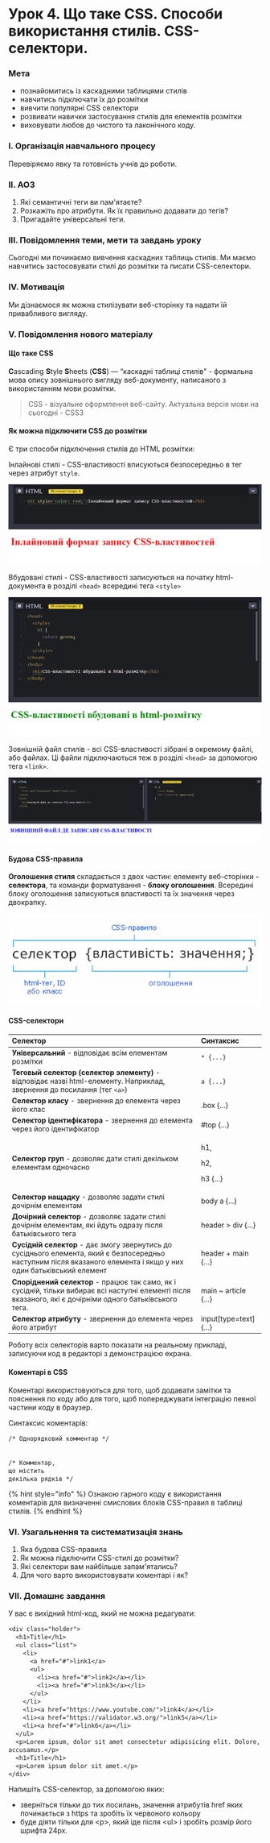 # Урок 4. Що таке CSS. Способи використання стилів. CSS-селектори.

### Мета

* познайомитись із каскадними таблицями стилів
* навчитись підключати їх до розмітки
* вивчити популярні CSS селектори
* розвивати навички застосування стилів для елементів розмітки
* виховувати любов до чистого та лаконічного коду.

### І. Організація навчального процесу

Перевіряємо явку та готовність учнів до роботи.

### ІІ. АОЗ

1. Які семантичні теги ви пам'ятаєте?
2. Розкажіть про атрибути. Як їх правильно додавати до тегів?
3. Пригадайте універсальні теги.

### III. Повідомлення теми, мети та завдань уроку

Сьогодні ми починаємо вивчення каскадних таблиць стилів. Ми маємо навчитись застосовувати стилі до розмітки та писати CSS-селектори.

### IV. Мотивація

Ми дізнаємося як можна стилізувати веб-сторінку та надати їй привабливого вигляду.

### V. Повідомлення нового матеріалу

#### **Що таке** CSS

**C**ascading **S**tyle **S**heets \(**CSS**\) — “каскадні таблиці стилів" - формальна мова опису зовнішнього вигляду веб-документу, написаного з використанням мови розмітки.

> CSS - візуальне оформлення веб-сайту. Актуальна версія мови на сьогодні - CSS3

#### Як можна підключити CSS до розмітки

Є три способи підключення стилів до HTML розмітки:

Інлайнові стилі - CSS-властивості вписуються безпосередньо в тег через атрибут `style`.

![&#x406;&#x43D;&#x43B;&#x430;&#x439;&#x43D;&#x43E;&#x432;&#x456; &#x441;&#x442;&#x438;&#x43B;&#x456;](.gitbook/assets/image%20%284%29.png)

Вбудовані стилі - CSS-властивості записуються на початку html-документа в розділі `<head>` всередині тега `<style>`

![&#x412;&#x431;&#x443;&#x434;&#x43E;&#x432;&#x430;&#x43D;&#x456; &#x441;&#x442;&#x438;&#x43B;&#x456;](.gitbook/assets/image%20%285%29.png)

Зовнішній файл стилів - всі CSS-властивості зібрані в окремому файлі, або файлах. Ці файли підключаються теж в розділі `<head>` за допомогою тега `<link>`.

![&#x417;&#x43E;&#x432;&#x43D;&#x456;&#x448;&#x43D;&#x456;&#x439; &#x444;&#x430;&#x439;&#x43B; &#x441;&#x442;&#x438;&#x43B;&#x456;&#x432;](.gitbook/assets/image%20%282%29.png)

#### Будова CSS-правила

**Оголошення стиля** складається з двох частин: елементу веб-сторінки - **селектора**, та команди форматування - **блоку оголошення**. Всередині блоку оголошення записуються властивості та їх значення через двокрапку.

![](.gitbook/assets/css-rule.jpg)

#### CSS-селектори

<table>
  <thead>
    <tr>
      <th style="text-align:left">&#x421;&#x435;&#x43B;&#x435;&#x43A;&#x442;&#x43E;&#x440;</th>
      <th style="text-align:left">&#x421;&#x438;&#x43D;&#x442;&#x430;&#x43A;&#x441;&#x438;&#x441;</th>
    </tr>
  </thead>
  <tbody>
    <tr>
      <td style="text-align:left"><b>&#x423;&#x43D;&#x456;&#x432;&#x435;&#x440;&#x441;&#x430;&#x43B;&#x44C;&#x43D;&#x438;&#x439; </b>-
        &#x432;&#x456;&#x434;&#x43F;&#x43E;&#x432;&#x456;&#x434;&#x430;&#x454;
        &#x432;&#x441;&#x456;&#x43C; &#x435;&#x43B;&#x435;&#x43C;&#x435;&#x43D;&#x442;&#x430;&#x43C;
        &#x440;&#x43E;&#x437;&#x43C;&#x456;&#x442;&#x43A;&#x438;</td>
      <td style="text-align:left"> <code>* {...}</code>
      </td>
    </tr>
    <tr>
      <td style="text-align:left"><b>&#x422;&#x435;&#x433;&#x43E;&#x432;&#x44B;&#x439; &#x441;&#x435;&#x43B;&#x435;&#x43A;&#x442;&#x43E;&#x440; (&#x441;&#x435;&#x43B;&#x435;&#x43A;&#x442;&#x43E;&#x440; &#x44D;&#x43B;&#x435;&#x43C;&#x435;&#x43D;&#x442;&#x443;)</b> -
        &#x432;&#x456;&#x434;&#x43F;&#x43E;&#x432;&#x456;&#x434;&#x430;&#x454;
        &#x43D;&#x430;&#x437;&#x432;&#x456; html-&#x435;&#x43B;&#x435;&#x43C;&#x435;&#x43D;&#x442;&#x443;.
        &#x41D;&#x430;&#x43F;&#x440;&#x438;&#x43A;&#x43B;&#x430;&#x434;, &#x437;&#x432;&#x435;&#x440;&#x43D;&#x435;&#x43D;&#x43D;&#x44F;
        &#x434;&#x43E; &#x43F;&#x43E;&#x441;&#x438;&#x43B;&#x430;&#x43D;&#x43D;&#x44F;
        (&#x442;&#x435;&#x433; <code>&lt;a&gt;</code>)</td>
      <td style="text-align:left"><code>a {...}</code>
      </td>
    </tr>
    <tr>
      <td style="text-align:left"><b>&#x421;&#x435;&#x43B;&#x435;&#x43A;&#x442;&#x43E;&#x440; &#x43A;&#x43B;&#x430;&#x441;&#x443;</b> -
        &#x437;&#x432;&#x435;&#x440;&#x43D;&#x435;&#x43D;&#x43D;&#x44F; &#x434;&#x43E;
        &#x435;&#x43B;&#x435;&#x43C;&#x435;&#x43D;&#x442;&#x430; &#x447;&#x435;&#x440;&#x435;&#x437;
        &#x439;&#x43E;&#x433;&#x43E; &#x43A;&#x43B;&#x430;&#x441;</td>
      <td style="text-align:left">.box {...}</td>
    </tr>
    <tr>
      <td style="text-align:left"><b>&#x421;&#x435;&#x43B;&#x435;&#x43A;&#x442;&#x43E;&#x440; &#x456;&#x434;&#x435;&#x43D;&#x442;&#x438;&#x444;&#x456;&#x43A;&#x430;&#x442;&#x43E;&#x440;&#x430;</b> -
        &#x437;&#x432;&#x435;&#x440;&#x43D;&#x435;&#x43D;&#x43D;&#x44F; &#x434;&#x43E;
        &#x435;&#x43B;&#x435;&#x43C;&#x435;&#x43D;&#x442;&#x430; &#x447;&#x435;&#x440;&#x435;&#x437;
        &#x439;&#x43E;&#x433;&#x43E; &#x456;&#x434;&#x435;&#x43D;&#x442;&#x438;&#x444;&#x456;&#x43A;&#x430;&#x442;&#x43E;&#x440;</td>
      <td
      style="text-align:left">#top {...}</td>
    </tr>
    <tr>
      <td style="text-align:left"><b>&#x421;&#x435;&#x43B;&#x435;&#x43A;&#x442;&#x43E;&#x440; &#x433;&#x440;&#x443;&#x43F;</b> -
        &#x434;&#x43E;&#x437;&#x432;&#x43E;&#x43B;&#x44F;&#x454; &#x434;&#x430;&#x442;&#x438;
        &#x441;&#x442;&#x438;&#x43B;&#x456; &#x434;&#x435;&#x43A;&#x456;&#x43B;&#x44C;&#x43A;&#x43E;&#x43C;
        &#x435;&#x43B;&#x435;&#x43C;&#x435;&#x43D;&#x442;&#x430;&#x43C; &#x43E;&#x434;&#x43D;&#x43E;&#x447;&#x430;&#x441;&#x43D;&#x43E;</td>
      <td
      style="text-align:left">
        <p>h1,</p>
        <p>h2,</p>
        <p>h3 {...}</p>
        </td>
    </tr>
    <tr>
      <td style="text-align:left"><b>&#x421;&#x435;&#x43B;&#x435;&#x43A;&#x442;&#x43E;&#x440; &#x43D;&#x430;&#x449;&#x430;&#x434;&#x43A;&#x443;</b> -
        &#x434;&#x43E;&#x437;&#x432;&#x43E;&#x43B;&#x44F;&#x454; &#x437;&#x430;&#x434;&#x430;&#x442;&#x438;
        &#x441;&#x442;&#x438;&#x43B;&#x456; &#x434;&#x43E;&#x447;&#x456;&#x440;&#x43D;&#x456;&#x43C;
        &#x435;&#x43B;&#x435;&#x43C;&#x435;&#x43D;&#x442;&#x430;&#x43C;</td>
      <td
      style="text-align:left">body a {...}</td>
    </tr>
    <tr>
      <td style="text-align:left"><b>&#x414;&#x43E;&#x447;&#x456;&#x440;&#x43D;&#x438;&#x439; &#x441;&#x435;&#x43B;&#x435;&#x43A;&#x442;&#x43E;&#x440;</b> -
        &#x434;&#x43E;&#x437;&#x432;&#x43E;&#x43B;&#x44F;&#x454; &#x437;&#x430;&#x434;&#x430;&#x442;&#x438;
        &#x441;&#x442;&#x438;&#x43B;&#x456; &#x434;&#x43E;&#x447;&#x456;&#x440;&#x43D;&#x456;&#x43C;
        &#x435;&#x43B;&#x435;&#x43C;&#x435;&#x43D;&#x442;&#x430;&#x43C;, &#x44F;&#x43A;&#x456;
        &#x439;&#x434;&#x443;&#x442;&#x44C; &#x43E;&#x434;&#x440;&#x430;&#x437;&#x443;
        &#x43F;&#x456;&#x441;&#x43B;&#x44F; &#x431;&#x430;&#x442;&#x44C;&#x43A;&#x456;&#x432;&#x441;&#x44C;&#x43A;&#x43E;&#x433;&#x43E;
        &#x442;&#x435;&#x433;&#x430;</td>
      <td style="text-align:left">header &gt; div {...}</td>
    </tr>
    <tr>
      <td style="text-align:left"><b>&#x421;&#x443;&#x441;&#x456;&#x434;&#x43D;&#x456;&#x439; &#x441;&#x435;&#x43B;&#x435;&#x43A;&#x442;&#x43E;&#x440;</b> -
        &#x434;&#x430;&#x454; &#x437;&#x43C;&#x43E;&#x433;&#x443; &#x437;&#x432;&#x435;&#x440;&#x43D;&#x443;&#x442;&#x438;&#x441;&#x44C;
        &#x434;&#x43E; &#x441;&#x443;&#x441;&#x456;&#x434;&#x43D;&#x44C;&#x43E;&#x433;&#x43E;
        &#x435;&#x43B;&#x435;&#x43C;&#x435;&#x43D;&#x442;&#x430;, &#x44F;&#x43A;&#x438;&#x439;
        &#x454; &#x431;&#x435;&#x437;&#x43F;&#x43E;&#x441;&#x435;&#x440;&#x435;&#x434;&#x43D;&#x44C;&#x43E;
        &#x43D;&#x430;&#x441;&#x442;&#x443;&#x43F;&#x43D;&#x438;&#x43C; &#x43F;&#x456;&#x441;&#x43B;&#x44F;
        &#x432;&#x43A;&#x430;&#x437;&#x430;&#x43D;&#x43E;&#x433;&#x43E; &#x435;&#x43B;&#x435;&#x43C;&#x435;&#x43D;&#x442;&#x430;
        &#x456; &#x44F;&#x43A;&#x449;&#x43E; &#x443; &#x43D;&#x438;&#x445; &#x43E;&#x434;&#x438;&#x43D;
        &#x431;&#x430;&#x442;&#x44C;&#x43A;&#x456;&#x432;&#x441;&#x44C;&#x43A;&#x438;&#x439;
        &#x435;&#x43B;&#x435;&#x43C;&#x435;&#x43D;&#x442;</td>
      <td style="text-align:left">header + main {...}</td>
    </tr>
    <tr>
      <td style="text-align:left"><b>&#x421;&#x43F;&#x43E;&#x440;&#x456;&#x434;&#x43D;&#x435;&#x43D;&#x438;&#x439; &#x441;&#x435;&#x43B;&#x435;&#x43A;&#x442;&#x43E;&#x440;</b> -
        &#x43F;&#x440;&#x430;&#x446;&#x44E;&#x454; &#x442;&#x430;&#x43A; &#x441;&#x430;&#x43C;&#x43E;,
        &#x44F;&#x43A; &#x456; &#x441;&#x443;&#x441;&#x456;&#x434;&#x43D;&#x456;&#x439;,
        &#x442;&#x456;&#x43B;&#x44C;&#x43A;&#x438; &#x432;&#x438;&#x431;&#x438;&#x440;&#x430;&#x454;
        &#x432;&#x441;&#x456; &#x43D;&#x430;&#x441;&#x442;&#x443;&#x43F;&#x43D;&#x456;
        &#x435;&#x43B;&#x435;&#x43C;&#x435;&#x43D;&#x442;&#x456; &#x43F;&#x456;&#x441;&#x43B;&#x44F;
        &#x432;&#x43A;&#x430;&#x437;&#x430;&#x43D;&#x43E;&#x433;&#x43E;, &#x44F;&#x43A;&#x456;
        &#x454; &#x434;&#x43E;&#x447;&#x456;&#x440;&#x43D;&#x456;&#x43C;&#x438;
        &#x43E;&#x434;&#x43D;&#x43E;&#x433;&#x43E; &#x431;&#x430;&#x442;&#x44C;&#x43A;&#x456;&#x432;&#x441;&#x44C;&#x43A;&#x43E;&#x433;&#x43E;
        &#x442;&#x435;&#x433;&#x430;.</td>
      <td style="text-align:left">main ~ article {...}</td>
    </tr>
    <tr>
      <td style="text-align:left"><b>&#x421;&#x435;&#x43B;&#x435;&#x43A;&#x442;&#x43E;&#x440; &#x430;&#x442;&#x440;&#x438;&#x431;&#x443;&#x442;&#x443;</b> -
        &#x437;&#x432;&#x435;&#x440;&#x43D;&#x435;&#x43D;&#x43D;&#x44F; &#x434;&#x43E;
        &#x435;&#x43B;&#x435;&#x43C;&#x435;&#x43D;&#x442;&#x430; &#x447;&#x435;&#x440;&#x435;&#x437;
        &#x439;&#x43E;&#x433;&#x43E; &#x430;&#x442;&#x440;&#x438;&#x431;&#x443;&#x442;</td>
      <td
      style="text-align:left">input[type=text] {...}</td>
    </tr>
  </tbody>
</table>

Роботу всіх селекторів варто показати на реальному прикладі, записуючи код в редакторі з демонстрацією екрана.

#### Коментарі в CSS

Коментарі використовуються для того, щоб додавати замітки та пояснення по коду або для того, щоб попереджувати інтеграцію певної частини коду в браузер.

Синтаксис коментарів:

```text
/* Однорядковий комментар */ 


/* Комментар, 
що містить 
декілька рядків */
```

{% hint style="info" %}
Ознакою гарного коду є використання коментарів для визначенні смислових блоків CSS-правил в таблиці стилів.
{% endhint %}

### VI. Узагальнення та систематизація знань

1. Яка будова CSS-правила
2. Як можна підключити CSS-стилі до розмітки?
3. Які селектори вам найбільше запам'ятались?
4. Для чого варто використовувати коментарі і як?

### VII. Домашнє завдання

У вас є вихідний html-код, який не можна редагувати:

```text
<div class="holder">
  <h1>Title</h1>
  <ul class="list">
    <li>
      <a href="#">link1</a>
      <ul>
        <li><a href="#">link2</a></li>
        <li><a href="#">link3</a></li>
      </ul>
    </li>
    <li><a href="https://www.youtube.com/">link4</a></li>
    <li><a href="https://validator.w3.org/">link5</a></li>
    <li><a href="#">link6</a></li>
  </ul>
  <p>Lorem ipsum, dolor sit amet consectetur adipisicing elit. Dolore, accusamus.</p>
  <h1>Title</h1>
  <p>Lorem ipsum dolor sit amet.</p>
</div>
```

Напишіть CSS-селектор, за допомогою яких:

* зверніться тільки до тих посилань, значення атрибутів href яких починається з https та зробіть їх червоного кольору
* буде діяти тільки для &lt;p&gt;, який іде після &lt;ul&gt; і зробіть розмір його шрифта 24рх.


